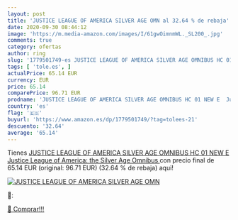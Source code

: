 ```yaml
---
layout: post
title: 'JUSTICE LEAGUE OF AMERICA SILVER AGE OMN al 32.64 % de rebaja'
date: 2020-09-30 08:44:12
image: 'https://m.media-amazon.com/images/I/61gwOimnmWL._SL200_.jpg'
comments: true
category: ofertas
author: ring
slug: '1779501749-es JUSTICE LEAGUE OF AMERICA SILVER AGE OMNIBUS HC 01 NEW E...'
tags: [ 'tole.es', ]
actualPrice: 65.14 EUR
currency: EUR
price: 65.14
comparePrice: 96.71 EUR
prodname: 'JUSTICE LEAGUE OF AMERICA SILVER AGE OMNIBUS HC 01 NEW E  Justice League of America: the Silver Age Omnibus '
country: 'es'
flag: '🇪🇸'
buyurl: 'https://www.amazon.es/dp/1779501749/?tag=tolees-21'
descuento: '32.64'
average: '65.14'
---
```


Tienes [JUSTICE LEAGUE OF AMERICA SILVER AGE OMNIBUS HC 01 NEW E  Justice League of America: the Silver Age Omnibus ](https://www.amazon.es/dp/1779501749/?tag=tolees-21) con precio final de  65.14 EUR (original: 96.71 EUR) (32.64 %  de rebaja) aqui!

[![JUSTICE LEAGUE OF AMERICA SILVER AGE OMN](https://m.media-amazon.com/images/I/61gwOimnmWL._SL200_.jpg)](https://www.amazon.es/dp/1779501749/?tag=tolees-21)

🔎:


[🛒 Comprar!!!](https://www.amazon.es/dp/1779501749/?tag=tolees-21)

